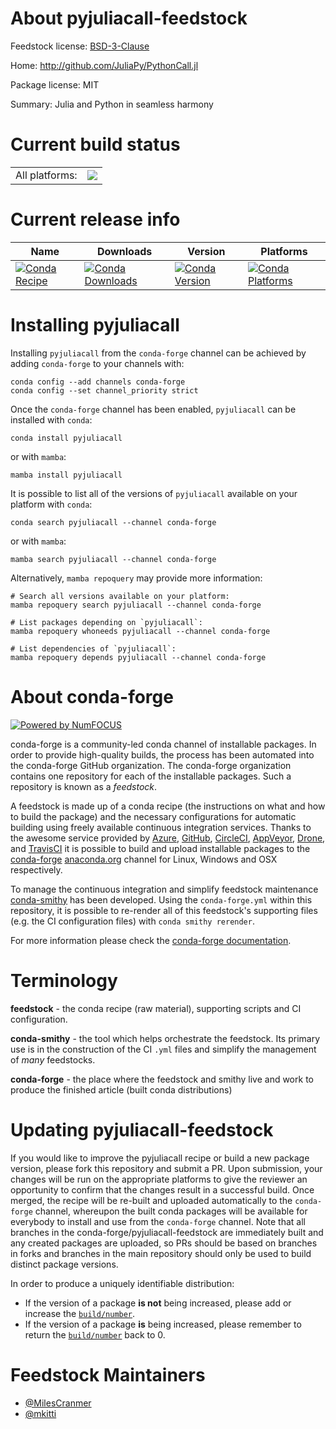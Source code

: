 About pyjuliacall-feedstock
===========================

Feedstock license: [BSD-3-Clause](https://github.com/conda-forge/pyjuliacall-feedstock/blob/main/LICENSE.txt)

Home: http://github.com/JuliaPy/PythonCall.jl

Package license: MIT

Summary: Julia and Python in seamless harmony

Current build status
====================


<table><tr><td>All platforms:</td>
    <td>
      <a href="https://dev.azure.com/conda-forge/feedstock-builds/_build/latest?definitionId=21451&branchName=main">
        <img src="https://dev.azure.com/conda-forge/feedstock-builds/_apis/build/status/pyjuliacall-feedstock?branchName=main">
      </a>
    </td>
  </tr>
</table>

Current release info
====================

| Name | Downloads | Version | Platforms |
| --- | --- | --- | --- |
| [![Conda Recipe](https://img.shields.io/badge/recipe-pyjuliacall-green.svg)](https://anaconda.org/conda-forge/pyjuliacall) | [![Conda Downloads](https://img.shields.io/conda/dn/conda-forge/pyjuliacall.svg)](https://anaconda.org/conda-forge/pyjuliacall) | [![Conda Version](https://img.shields.io/conda/vn/conda-forge/pyjuliacall.svg)](https://anaconda.org/conda-forge/pyjuliacall) | [![Conda Platforms](https://img.shields.io/conda/pn/conda-forge/pyjuliacall.svg)](https://anaconda.org/conda-forge/pyjuliacall) |

Installing pyjuliacall
======================

Installing `pyjuliacall` from the `conda-forge` channel can be achieved by adding `conda-forge` to your channels with:

```
conda config --add channels conda-forge
conda config --set channel_priority strict
```

Once the `conda-forge` channel has been enabled, `pyjuliacall` can be installed with `conda`:

```
conda install pyjuliacall
```

or with `mamba`:

```
mamba install pyjuliacall
```

It is possible to list all of the versions of `pyjuliacall` available on your platform with `conda`:

```
conda search pyjuliacall --channel conda-forge
```

or with `mamba`:

```
mamba search pyjuliacall --channel conda-forge
```

Alternatively, `mamba repoquery` may provide more information:

```
# Search all versions available on your platform:
mamba repoquery search pyjuliacall --channel conda-forge

# List packages depending on `pyjuliacall`:
mamba repoquery whoneeds pyjuliacall --channel conda-forge

# List dependencies of `pyjuliacall`:
mamba repoquery depends pyjuliacall --channel conda-forge
```


About conda-forge
=================

[![Powered by
NumFOCUS](https://img.shields.io/badge/powered%20by-NumFOCUS-orange.svg?style=flat&colorA=E1523D&colorB=007D8A)](https://numfocus.org)

conda-forge is a community-led conda channel of installable packages.
In order to provide high-quality builds, the process has been automated into the
conda-forge GitHub organization. The conda-forge organization contains one repository
for each of the installable packages. Such a repository is known as a *feedstock*.

A feedstock is made up of a conda recipe (the instructions on what and how to build
the package) and the necessary configurations for automatic building using freely
available continuous integration services. Thanks to the awesome service provided by
[Azure](https://azure.microsoft.com/en-us/services/devops/), [GitHub](https://github.com/),
[CircleCI](https://circleci.com/), [AppVeyor](https://www.appveyor.com/),
[Drone](https://cloud.drone.io/welcome), and [TravisCI](https://travis-ci.com/)
it is possible to build and upload installable packages to the
[conda-forge](https://anaconda.org/conda-forge) [anaconda.org](https://anaconda.org/)
channel for Linux, Windows and OSX respectively.

To manage the continuous integration and simplify feedstock maintenance
[conda-smithy](https://github.com/conda-forge/conda-smithy) has been developed.
Using the ``conda-forge.yml`` within this repository, it is possible to re-render all of
this feedstock's supporting files (e.g. the CI configuration files) with ``conda smithy rerender``.

For more information please check the [conda-forge documentation](https://conda-forge.org/docs/).

Terminology
===========

**feedstock** - the conda recipe (raw material), supporting scripts and CI configuration.

**conda-smithy** - the tool which helps orchestrate the feedstock.
                   Its primary use is in the construction of the CI ``.yml`` files
                   and simplify the management of *many* feedstocks.

**conda-forge** - the place where the feedstock and smithy live and work to
                  produce the finished article (built conda distributions)


Updating pyjuliacall-feedstock
==============================

If you would like to improve the pyjuliacall recipe or build a new
package version, please fork this repository and submit a PR. Upon submission,
your changes will be run on the appropriate platforms to give the reviewer an
opportunity to confirm that the changes result in a successful build. Once
merged, the recipe will be re-built and uploaded automatically to the
`conda-forge` channel, whereupon the built conda packages will be available for
everybody to install and use from the `conda-forge` channel.
Note that all branches in the conda-forge/pyjuliacall-feedstock are
immediately built and any created packages are uploaded, so PRs should be based
on branches in forks and branches in the main repository should only be used to
build distinct package versions.

In order to produce a uniquely identifiable distribution:
 * If the version of a package **is not** being increased, please add or increase
   the [``build/number``](https://docs.conda.io/projects/conda-build/en/latest/resources/define-metadata.html#build-number-and-string).
 * If the version of a package **is** being increased, please remember to return
   the [``build/number``](https://docs.conda.io/projects/conda-build/en/latest/resources/define-metadata.html#build-number-and-string)
   back to 0.

Feedstock Maintainers
=====================

* [@MilesCranmer](https://github.com/MilesCranmer/)
* [@mkitti](https://github.com/mkitti/)

